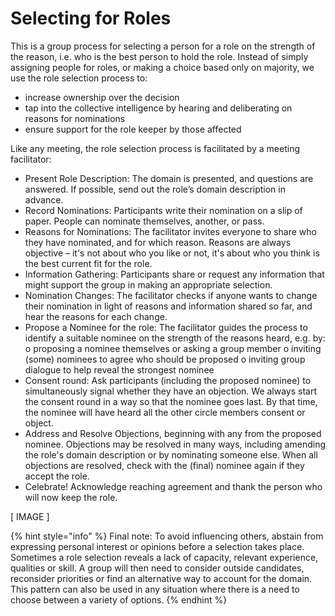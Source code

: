# Selecting for Roles

This is a group process for selecting a person for a role on the strength of the reason, i.e. who is the best person to hold the role. Instead of simply assigning people for roles, or making a choice based only on majority, we use the role selection process to:

* increase ownership over the decision
* tap into the collective intelligence by hearing and deliberating on reasons for nominations
* ensure support for the role keeper by those affected

Like any meeting, the role selection process is facilitated by a meeting facilitator:

* Present Role Description: The domain is presented, and questions are answered. If possible, send out the role’s domain description in advance. 
* Record Nominations: Participants write their nomination on a slip of paper. People can nominate themselves, another, or pass. 
* Reasons for Nominations: The facilitator invites everyone to share who they have nominated, and for which reason. Reasons are always objective – it's not about who you like or not, it's about who you think is the best current fit for the role. 
* Information Gathering: Participants share or request any information that might support the group in making an appropriate selection. 
* Nomination Changes: The facilitator checks if anyone wants to change their nomination in light of reasons and information shared so far, and hear the reasons for each change. 
* Propose a Nominee for the role: The facilitator guides the process to identify a suitable nominee on the strength of the reasons heard, e.g. by: o proposing a nominee themselves or asking a group member o inviting \(some\) nominees to agree who should be proposed o inviting group dialogue to help reveal the strongest nominee 
* Consent round: Ask participants \(including the proposed nominee\) to simultaneously signal whether they have an objection. We always start the consent round in a way so that the nominee goes last. By that time, the nominee will have heard all the other circle members consent or object. 
* Address and Resolve Objections, beginning with any from the proposed nominee. Objections may be resolved in many ways, including amending the role's domain description or by nominating someone else. When all objections are resolved, check with the \(final\) nominee again if they accept the role. 
* Celebrate! Acknowledge reaching agreement and thank the person who will now keep the role.

\[ IMAGE \]

{% hint style="info" %}
Final note: To avoid influencing others, abstain from expressing personal interest or opinions before a selection takes place. Sometimes a role selection reveals a lack of capacity, relevant experience, qualities or skill. A group will then need to consider outside candidates, reconsider priorities or find an alternative way to account for the domain. This pattern can also be used in any situation where there is a need to choose between a variety of options.
{% endhint %}

